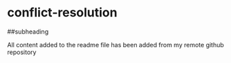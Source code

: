 # conflict-resolution

##subheading

All content added to the readme file has been added from my remote github repository
